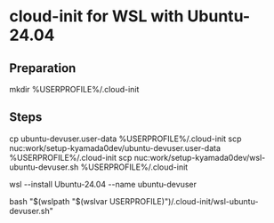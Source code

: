 
# cloud-init for WSL with Ubuntu-24.04

## Preparation

mkdir %USERPROFILE%/.cloud-init

## Steps

cp ubuntu-devuser.user-data %USERPROFILE%/.cloud-init
scp nuc:work/setup-kyamada0dev/ubuntu-devuser.user-data %USERPROFILE%/.cloud-init
scp nuc:work/setup-kyamada0dev/wsl-ubuntu-devuser.sh %USERPROFILE%/.cloud-init

wsl --install Ubuntu-24.04 --name ubuntu-devuser

bash "$(wslpath "$(wslvar USERPROFILE)")/.cloud-init/wsl-ubuntu-devuser.sh"
